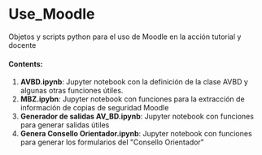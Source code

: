 # Use_Moodle

Objetos y scripts python para el uso de Moodle en la acción tutorial y docente

#### Contents:
1. __AVBD.ipynb__: Jupyter notebook con la definición de la clase AVBD y algunas otras funciones útiles.
2. __MBZ.ipybn__: Jupyter notebook con funciones para la extracción de información de copias de seguridad Moodle 
3. __Generador de salidas AV_BD.ipynb__: Jupyter notebook con funciones para generar salidas útiles
4. __Genera Consello Orientador.ipynb__: Jupyter notebook con funciones para generar los formularios del "Consello Orientador"
